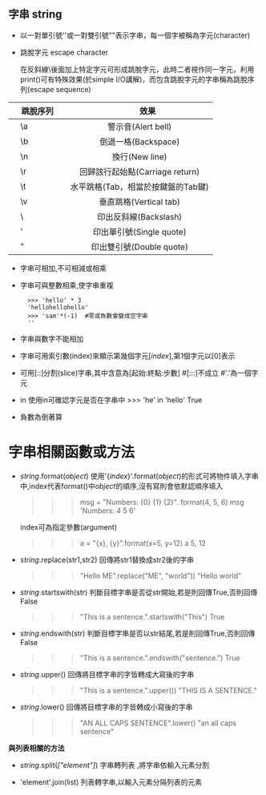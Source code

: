 ## 字串	string

* 以一對單引號''或一對雙引號""表示字串，每一個字被稱為字元(character)

* 跳脫字元 escape character

	在反斜線\後面加上特定字元可形成跳脫字元，此時二者視作同一字元，利用print()可有特殊效果(於simple I/O講解)，而包含跳脫字元的字串稱為跳脫序列(escape sequence)
	
|跳脫序列　　 |　　效果
| ---------- | :-----------:  
|　\a 　　　　|警示音(Alert bell)
|　\b 　　　　|倒退一格(Backspace)
|　\n 　　　　|換行(New line)
|　\r 　　　　|回歸該行起始點(Carriage return)
|　\t 　　　　|水平跳格(Tab，相當於按鍵盤的Tab鍵)
|　\v 　　　　|垂直跳格(Vertical tab)
|　\\ 　　　　|印出反斜線(Backslash)
|　\' 　　　　|印出單引號(Single quote)
|　\" 　　　　|印出雙引號(Double quote)
* 字串可相加,不可相減或相乘

* 字串可與整數相乘,使字串重複

		>>> 'hello' * 3
		'hellohellohello'
		>>> 'sam'*(-1)	#零或負數會變成空字串
		''
* 字串與數字不能相加

* 字串可用索引數(index)來顯示第幾個字元[*index*],第1個字元以[0]表示

* 可用[::]分割(slice)字串,其中含意為[起始:終點:步數]
			#[:::]不成立
			#'.'為一個字元

* in
	使用in可確認字元是否在字串中
		>>> 'he' in 'hello'
		True

* 負數為倒著算

# 字串相關函數或方法

* *string*.format(*object*)			使用'{*index*}'.format(*object*)的形式可將物件填入字串中,index代表format()中*object*的順序,沒有寫則會依默認順序填入
	
	>>>msg = "Numbers: {0} {1} {2}". format(4, 5, 6)
	>>>msg
	'Numbers: 4 5 6'

	index可為指定參數(argument)
	
	>>>a = "{x}, {y}".format(x=5, y=12)
	>>>a
	5, 12

* *string*.replace(str1,str2)		回傳將str1替換成str2後的字串

	>>> "Hello ME".replace("ME", "world"))
	"Hello world"

* *string*.startswith(str)			判斷目標字串是否從str開始,若是則回傳True,否則回傳False

	>>> "This is a sentence.".startswith("This")
	True

* *string*.endswith(str)			判斷目標字串是否以str結尾,若是則回傳True,否則回傳False

	>>> "This is a sentence.".endswith("sentence.")
	True

* *string*.upper()					回傳將目標字串的字皆轉成大寫後的字串

	>>> "This is a sentence.".upper())
	"THIS IS A SENTENCE."

* *string*.lower()					回傳將目標字串的字皆轉成小寫後的字串

	>>> "AN ALL CAPS SENTENCE".lower()
	"an all caps sentence"


**與列表相關的方法**

* *string*.split(*["element"]*)		字串轉列表 ,將字串依輸入元素分割

* 'element'.join(list)				列表轉字串,以輸入元素分隔列表的元素
